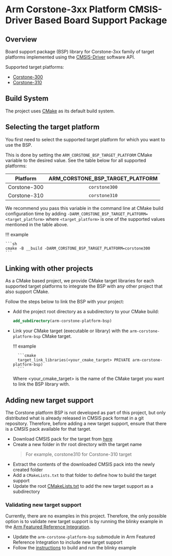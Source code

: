 # Arm Corstone-3xx Platform CMSIS-Driver Based Board Support Package

## Overview 

Board support package (BSP) library for Corstone-3xx family of target platforms
implemented using the [CMSIS-Driver][cmsis-driver-documentation] software API.

Supported target platforms:
* [Corstone-300][corstone-300-documentation]
* [Corstone-310][corstone-310-documentation]

## Build System

The project uses [CMake][cmake-documentation] as its default build system.

## Selecting the target platform

You first need to select the supported target platform for which you want to
use the BSP.

This is done by setting the `ARM_CORSTONE_BSP_TARGET_PLATFORM` CMake variable
to the desired value. See the table below for all supported platforms:

| Platform      | ARM_CORSTONE_BSP_TARGET_PLATFORM |
| :-----------: | :------------------------------: |
| Corstone-300  | `corstone300`                    |
| Corstone-310  | `corstone310`                    |

We recommend you pass this variable in the command line at CMake build
configuration time by adding
`-DARM_CORSTONE_BSP_TARGET_PLATFORM=<target_platform>` where
`<target_platform>` is one of the supported values mentioned in the table
above.

!!! example

    ```sh
    cmake -B __build -DARM_CORSTONE_BSP_TARGET_PLATFORM=corstone300
    ```

## Linking with other projects
As a CMake based project, we provide CMake target libraries for each supported
target platforms to integrate the BSP with any other project that also support
CMake.

Follow the steps below to link the BSP with your project:
* Add the project root directory as a subdirectory to your CMake build:
    ```cmake
    add_subdirectory(arm-corstone-platform-bsp)
    ```
* Link your CMake target (executable or library) with the
  `arm-corstone-platform-bsp` CMake target.

    !!! example

        ```cmake
        target_link_libraries(<your_cmake_target> PRIVATE arm-corstone-platform-bsp)
        ```
    Where <your_cmake_target> is the name of the CMake target you want to link the BSP library with.

## Adding new target support

The Corstone platform BSP is not developed as part of this project, but only
distributed what is already released in CMSIS pack format in a git repository.
Therefore, before adding a new target support, ensure that there is a CMSIS
pack available for that target.

* Download CMSIS pack for the target from [here](https://www.keil.arm.com/packs/)
* Create a new folder in thr root directory with the target name
    > For example, corstone310 for Corstone-310 target
* Extract the contents of the downloaded CMSIS pack into the newly created
  folder
* Add a `CMakeLists.txt` to that folder to define how to build the target support
* Update the root [CMakeLists.txt](CMakeLists.txt) to add the new target support as a subdirectory

### Validating new target support

Currently, there are no examples in this project. Therefore, the only possible
option is to validate new target support is by running the blinky example in
the [Arm Featured Reference Integration](https://gitlab.arm.com/iot/aws/freertos/iot-reference-arm-corstone3xx).

* Update the `arm-corstone-platform-bsp` submodule in Arm Featured Reference Integration to include new target support
* Follow the [instructions](https://gitlab.arm.com/iot/aws/freertos/iot-reference-arm-corstone3xx/-/blob/main/Docs/blinky.md) to
  build and run the blinky example

[cmsis-driver-documentation]: https://www.keil.com/pack/doc/CMSIS/Driver/html/index.html
[corstone-300-documentation]: https://developer.arm.com/Processors/Corstone-300
[corstone-310-documentation]: https://developer.arm.com/Processors/Corstone-310
[cmake-documentation]: https://cmake.org/documentation/
